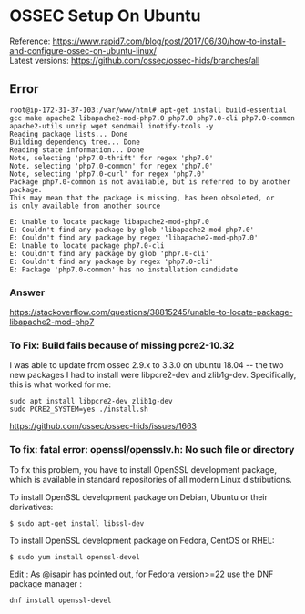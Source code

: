 # OSSEC Setup On Ubuntu 
Reference: https://www.rapid7.com/blog/post/2017/06/30/how-to-install-and-configure-ossec-on-ubuntu-linux/  
Latest versions: https://github.com/ossec/ossec-hids/branches/all  

## Error  
```
root@ip-172-31-37-103:/var/www/html# apt-get install build-essential gcc make apache2 libapache2-mod-php7.0 php7.0 php7.0-cli php7.0-common apache2-utils unzip wget sendmail inotify-tools -y
Reading package lists... Done
Building dependency tree... Done
Reading state information... Done
Note, selecting 'php7.0-thrift' for regex 'php7.0'
Note, selecting 'php7.0-common' for regex 'php7.0'
Note, selecting 'php7.0-curl' for regex 'php7.0'
Package php7.0-common is not available, but is referred to by another package.
This may mean that the package is missing, has been obsoleted, or
is only available from another source

E: Unable to locate package libapache2-mod-php7.0
E: Couldn't find any package by glob 'libapache2-mod-php7.0'
E: Couldn't find any package by regex 'libapache2-mod-php7.0'
E: Unable to locate package php7.0-cli
E: Couldn't find any package by glob 'php7.0-cli'
E: Couldn't find any package by regex 'php7.0-cli'
E: Package 'php7.0-common' has no installation candidate
```
### Answer  
https://stackoverflow.com/questions/38815245/unable-to-locate-package-libapache2-mod-php7



### To Fix: Build fails because of missing pcre2-10.32  
I was able to update from ossec 2.9.x to 3.3.0 on ubuntu 18.04 -- the two new packages I had to install were libpcre2-dev and zlib1g-dev. Specifically, this is what worked for me:
```
sudo apt install libpcre2-dev zlib1g-dev  
sudo PCRE2_SYSTEM=yes ./install.sh  
```
https://github.com/ossec/ossec-hids/issues/1663  

### To fix: fatal error: openssl/opensslv.h: No such file or directory  
To fix this problem, you have to install OpenSSL development package, which is available in standard repositories of all modern Linux distributions.  

To install OpenSSL development package on Debian, Ubuntu or their derivatives:  
```
$ sudo apt-get install libssl-dev  
```

To install OpenSSL development package on Fedora, CentOS or RHEL:  
```
$ sudo yum install openssl-devel  
```
Edit : As @isapir has pointed out, for Fedora version>=22 use the DNF package manager :
```
dnf install openssl-devel 
```
